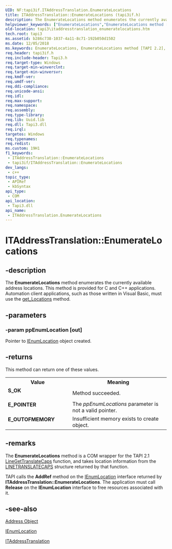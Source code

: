 ```yaml
---
UID: NF:tapi3if.ITAddressTranslation.EnumerateLocations
title: ITAddressTranslation::EnumerateLocations (tapi3if.h)
description: The EnumerateLocations method enumerates the currently available address locations. This method is provided for C and C++ applications. Automation client applications, such as those written in Visual Basic, must use the get_Locations method.
helpviewer_keywords: ["EnumerateLocations","EnumerateLocations method [TAPI 2.2]","EnumerateLocations method [TAPI 2.2]","ITAddressTranslation interface","ITAddressTranslation interface [TAPI 2.2]","EnumerateLocations method","ITAddressTranslation.EnumerateLocations","ITAddressTranslation::EnumerateLocations","_tapi3_itaddresstranslation_enumeratelocations","tapi3.itaddresstranslation_enumeratelocations","tapi3if/ITAddressTranslation::EnumerateLocations"]
old-location: tapi3\itaddresstranslation_enumeratelocations.htm
tech.root: tapi3
ms.assetid: b286c738-1037-4a11-8c71-192b050d1502
ms.date: 12/05/2018
ms.keywords: EnumerateLocations, EnumerateLocations method [TAPI 2.2], EnumerateLocations method [TAPI 2.2],ITAddressTranslation interface, ITAddressTranslation interface [TAPI 2.2],EnumerateLocations method, ITAddressTranslation.EnumerateLocations, ITAddressTranslation::EnumerateLocations, _tapi3_itaddresstranslation_enumeratelocations, tapi3.itaddresstranslation_enumeratelocations, tapi3if/ITAddressTranslation::EnumerateLocations
req.header: tapi3if.h
req.include-header: Tapi3.h
req.target-type: Windows
req.target-min-winverclnt: 
req.target-min-winversvr: 
req.kmdf-ver: 
req.umdf-ver: 
req.ddi-compliance: 
req.unicode-ansi: 
req.idl: 
req.max-support: 
req.namespace: 
req.assembly: 
req.type-library: 
req.lib: Uuid.lib
req.dll: Tapi3.dll
req.irql: 
targetos: Windows
req.typenames: 
req.redist: 
ms.custom: 19H1
f1_keywords:
 - ITAddressTranslation::EnumerateLocations
 - tapi3if/ITAddressTranslation::EnumerateLocations
dev_langs:
 - c++
topic_type:
 - APIRef
 - kbSyntax
api_type:
 - COM
api_location:
 - Tapi3.dll
api_name:
 - ITAddressTranslation.EnumerateLocations
---
```


# ITAddressTranslation::EnumerateLocations


## -description

The 
<b>EnumerateLocations</b> method enumerates the currently available address locations. This method is provided for C and C++ applications. Automation client applications, such as those written in Visual Basic, must use the 
<a href="https://docs.microsoft.com/windows/desktop/api/tapi3if/nf-tapi3if-itaddresstranslation-get_locations">get_Locations</a> method.

## -parameters

### -param ppEnumLocation [out]

Pointer to 
<a href="https://docs.microsoft.com/windows/desktop/api/tapi3if/nn-tapi3if-ienumlocation">IEnumLocation</a> object created.

## -returns

This method can return one of these values.

<table>
<tr>
<th>Value</th>
<th>Meaning</th>
</tr>
<tr>
<td width="40%">
<dl>
<dt><b>S_OK</b></dt>
</dl>
</td>
<td width="60%">
Method succeeded.

</td>
</tr>
<tr>
<td width="40%">
<dl>
<dt><b>E_POINTER</b></dt>
</dl>
</td>
<td width="60%">
The <i>ppEnumLocations</i> parameter is not a valid pointer.

</td>
</tr>
<tr>
<td width="40%">
<dl>
<dt><b>E_OUTOFMEMORY</b></dt>
</dl>
</td>
<td width="60%">
Insufficient memory exists to create object.

</td>
</tr>
</table>

## -remarks

The 
<b>EnumerateLocations</b> method is a COM wrapper for the TAPI 2.1 
<a href="https://docs.microsoft.com/windows/desktop/api/tapi/nf-tapi-linegettranslatecaps">LineGetTranslateCaps</a> function, and takes location information from the 
<a href="https://docs.microsoft.com/windows/desktop/api/tapi/ns-tapi-linetranslatecaps">LINETRANSLATECAPS</a> structure returned by that function.

TAPI calls the <b>AddRef</b> method on the 
<a href="https://docs.microsoft.com/windows/desktop/api/tapi3if/nn-tapi3if-ienumlocation">IEnumLocation</a> interface returned by <b>ITAddressTranslation::EnumerateLocations</b>. The application must call <b>Release</b> on the 
<b>IEnumLocation</b> interface to free resources associated with it.

## -see-also

<a href="https://docs.microsoft.com/windows/desktop/Tapi/address-object">Address Object</a>



<a href="https://docs.microsoft.com/windows/desktop/api/tapi3if/nn-tapi3if-ienumlocation">IEnumLocation</a>



<a href="https://docs.microsoft.com/windows/desktop/api/tapi3if/nn-tapi3if-itaddresstranslation">ITAddressTranslation</a>

